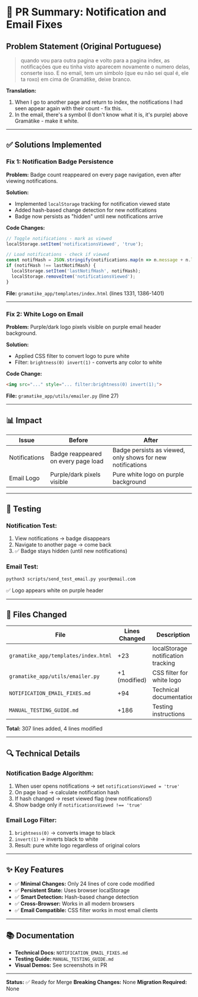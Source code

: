 # 🎯 PR Summary: Notification and Email Fixes

## Problem Statement (Original Portuguese)

> quando vou para outra pagina e volto para a pagina index, as notificações que eu tinha visto aparecem novamente o numero delas, conserte isso. E no email, tem um simbolo (que eu não sei qual é, ele ta roxo) em cima de Gramátike, deixe branco.

**Translation:**
1. When I go to another page and return to index, the notifications I had seen appear again with their count - fix this.
2. In the email, there's a symbol (I don't know what it is, it's purple) above Gramátike - make it white.

---

## ✅ Solutions Implemented

### Fix 1: Notification Badge Persistence

**Problem:** Badge count reappeared on every page navigation, even after viewing notifications.

**Solution:**
- Implemented `localStorage` tracking for notification viewed state
- Added hash-based change detection for new notifications
- Badge now persists as "hidden" until new notifications arrive

**Code Changes:**
```javascript
// Toggle notifications - mark as viewed
localStorage.setItem('notificationsViewed', 'true');

// Load notifications - check if viewed
const notifHash = JSON.stringify(notifications.map(n => n.message + n.link).sort());
if (notifHash !== lastNotifHash) {
  localStorage.setItem('lastNotifHash', notifHash);
  localStorage.removeItem('notificationsViewed');
}
```

**File:** `gramatike_app/templates/index.html` (lines 1331, 1386-1401)

---

### Fix 2: White Logo on Email

**Problem:** Purple/dark logo pixels visible on purple email header background.

**Solution:**
- Applied CSS filter to convert logo to pure white
- Filter: `brightness(0) invert(1)` - converts any color to white

**Code Change:**
```html
<img src="..." style="... filter:brightness(0) invert(1);">
```

**File:** `gramatike_app/utils/emailer.py` (line 27)

---

## 📊 Impact

| Issue | Before | After |
|-------|--------|-------|
| Notifications | Badge reappeared on every page load | Badge persists as viewed, only shows for new notifications |
| Email Logo | Purple/dark pixels visible | Pure white logo on purple background |

---

## 🧪 Testing

### Notification Test:
1. View notifications → badge disappears
2. Navigate to another page → come back
3. ✅ Badge stays hidden (until new notifications)

### Email Test:
```bash
python3 scripts/send_test_email.py your@email.com
```
✅ Logo appears white on purple header

---

## 📁 Files Changed

| File | Lines Changed | Description |
|------|---------------|-------------|
| `gramatike_app/templates/index.html` | +23 | localStorage notification tracking |
| `gramatike_app/utils/emailer.py` | +1 (modified) | CSS filter for white logo |
| `NOTIFICATION_EMAIL_FIXES.md` | +94 | Technical documentation |
| `MANUAL_TESTING_GUIDE.md` | +186 | Testing instructions |

**Total:** 307 lines added, 4 lines modified

---

## 🔍 Technical Details

### Notification Badge Algorithm:
1. When user opens notifications → set `notificationsViewed = 'true'`
2. On page load → calculate notification hash
3. If hash changed → reset viewed flag (new notifications!)
4. Show badge only if `notificationsViewed !== 'true'`

### Email Logo Filter:
1. `brightness(0)` → converts image to black
2. `invert(1)` → inverts black to white
3. Result: pure white logo regardless of original colors

---

## ✨ Key Features

- ✅ **Minimal Changes:** Only 24 lines of core code modified
- ✅ **Persistent State:** Uses browser localStorage
- ✅ **Smart Detection:** Hash-based change detection
- ✅ **Cross-Browser:** Works in all modern browsers
- ✅ **Email Compatible:** CSS filter works in most email clients

---

## 📚 Documentation

- **Technical Docs:** `NOTIFICATION_EMAIL_FIXES.md`
- **Testing Guide:** `MANUAL_TESTING_GUIDE.md`
- **Visual Demos:** See screenshots in PR

---

**Status:** ✅ Ready for Merge
**Breaking Changes:** None
**Migration Required:** None
